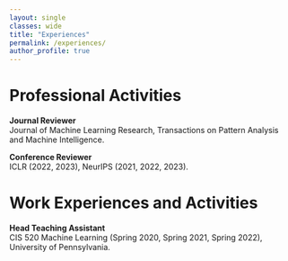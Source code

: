 ```yaml
---
layout: single
classes: wide
title: "Experiences"
permalink: /experiences/
author_profile: true
---
```

<h1>Professional Activities</h1>

**Journal Reviewer**<br>
Journal of Machine Learning Research, Transactions on Pattern Analysis and Machine Intelligence.<br>

**Conference Reviewer**<br>
ICLR (2022, 2023), NeurIPS (2021, 2022, 2023).<br>

<h1>Work Experiences and Activities</h1>

**Head Teaching Assistant**<br>
CIS 520 Machine Learning (Spring 2020, Spring 2021, Spring 2022), University of Pennsylvania.
